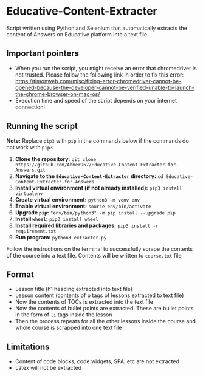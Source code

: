 # Educative-Content-Extracter
Script written using Python and Selenium that automatically extracts the content of Answers on Educative platform into a text file.

## Important pointers
* When you run the script, you might receive an error that chromedriver is not trusted. Please follow the following link in order to fix this error: https://timonweb.com/misc/fixing-error-chromedriver-cannot-be-opened-because-the-developer-cannot-be-verified-unable-to-launch-the-chrome-browser-on-mac-os/
* Execution time and speed of the script depends on your internet connection!

## Running the script
**Note:** Replace `pip3` with `pip` in the commands below if the commands do not work with `pip3`
1) **Clone the repository:** `git clone https://github.com/Ahmer967/Educative-Content-Extracter-for-Answers.git`
2) **Navigate to the `Educative-Content-Extracter` directory:** `cd Educative-Content-Extracter-for-Answers`
3) **Install virtual environment (if not already installed):** `pip3 install virtualenv`
4) **Create virtual environment:** `python3 -m venv env`
5) **Enable virtual environment:** `source env/bin/activate`
6) **Upgrade `pip`:** `"env/bin/python3" -m pip install --upgrade pip`
7) **Install `wheel`:** `pip3 install wheel`
8) **Install required libraries and packages:** `pip3 install -r requirement.txt`
9) **Run program:** `python3 extracter.py`

Follow the instructions on the terminal to successfully scrape the contents of the course into a text file. Contents will be written to `course.txt` file

## Format
* Lesson title (h1 heading extracted into text file)
* Lesson content (contents of p tags of lessons extracted to text file)
* Now the contents of TOCs is extracted into the text file
* Now the contents of bullet points are extracted. These are bullet points in the form of `li` tags inside the lesson
* Then the process repeats for all the other lessons inside the course and whole course is scrapped into one text file

## Limitations
* Content of code blocks, code widgets, SPA, etc are not extracted
* Latex will not be extracted
